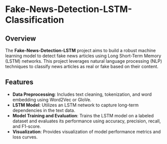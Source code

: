 # Fake-News-Detection-LSTM-Classification

## Overview
The **Fake-News-Detection-LSTM** project aims to build a robust machine learning model to detect fake news articles using Long Short-Term Memory (LSTM) networks. This project leverages natural language processing (NLP) techniques to classify news articles as real or fake based on their content.

## Features
- **Data Preprocessing**: Includes text cleaning, tokenization, and word embedding using Word2Vec or GloVe.
- **LSTM Model**: Utilizes an LSTM network to capture long-term dependencies in the text data.
- **Model Training and Evaluation**: Trains the LSTM model on a labeled dataset and evaluates its performance using accuracy, precision, recall, and F1-score.
- **Visualization**: Provides visualization of model performance metrics and loss curves.
